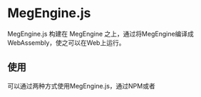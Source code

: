 # MegEngine.js

MegEngine.js 构建在 MegEngine 之上，通过将MegEngine编译成WebAssembly，使之可以在Web上运行。

## 使用

可以通过两种方式使用MegEngine.js，通过NPM或者<script>标签。

### 通过NPM

使用·npm·或者·yarn·安装megengine.js即可使用，更多用例参考examples文件夹。

### 通过 <script> 标签

通过在html文件中直接包含megengine.js来使用，如下：

```html

<script src="https://cdn.jsdelivr.net/npm/megenginejs/dist/index.js"></script>

<script>
  mge.run(async () => {
    let out = megjs.rand([2,3]);
    out.print();
  });
</script>

```

## 开发

首先安装MegEngine中的说明配置好系统环境，然后执行以下操作：

```bash 
cd megenginejs
# 安装依赖
yarn
# 编译wasm
bash ./scripts/build-wasm.sh
# 编译megengine.js
yarn build
```

## 测试

编译megengine.js完成之后，执行 `yarn test`进行测试。

